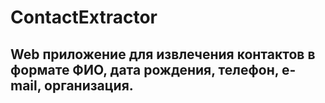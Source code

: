 # ContactExtractor
## Web приложение для извлечения контактов в формате ФИО, дата рождения, телефон, e-mail, организация.
